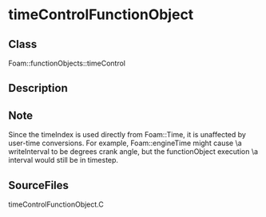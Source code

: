 # timeControlFunctionObject 
## Class
Foam::functionObjects::timeControl

## Description

## Note
Since the timeIndex is used directly from Foam::Time, it is unaffected
by user-time conversions. For example, Foam::engineTime might cause \a
writeInterval to be degrees crank angle, but the functionObject
execution \a interval would still be in timestep.

## SourceFiles
timeControlFunctionObject.C

